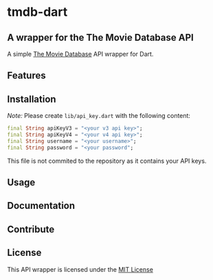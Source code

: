 # tmdb-dart

## A wrapper for the The Movie Database API

A simple [The Movie Database](https://www.themoviedb.org/) API wrapper for Dart.

## Features

## Installation

*Note:* Please create `lib/api_key.dart` with the following content:

```dart
final String apiKeyV3 = "<your v3 api key>";
final String apiKeyV4 = "<your v4 api key>";
final String username = "<your username>";
final String password = "<your password";
```

This file is not commited to the repository as it contains your API keys.



## Usage

## Documentation

## Contribute

## License

This API wrapper is licensed under the [MIT License](https://github.com/code-shoily/tmdb_dart/blob/master/LICENSE.txt)
